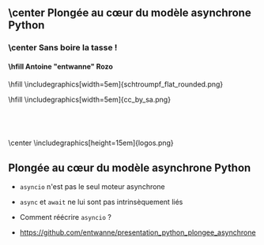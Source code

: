 ## \center Plongée au cœur du modèle asynchrone Python
### \center Sans boire la tasse !
#### \hfill Antoine "entwanne" Rozo

\hfill \includegraphics[width=5em]{schtroumpf_flat_rounded.png}

\hfill \includegraphics[width=5em]{cc_by_sa.png}

##  

\center \includegraphics[height=15em]{logos.png}

## Plongée au cœur du modèle asynchrone Python 

* `asyncio` n'est pas le seul moteur asynchrone
* `async` et `await` ne lui sont pas intrinsèquement liés
* Comment réécrire `asyncio` ?

* <https://github.com/entwanne/presentation_python_plongee_asynchrone>
